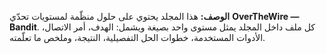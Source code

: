 **الوصف:** هذا المجلد يحتوي على حلول منظّمة لمستويات تحدّي **OverTheWire — Bandit**. كل ملف داخل المجلد يمثل مستوى واحد بصيغة  ويشمل: الهدف، أمر الاتصال، الأدوات المستخدمة، خطوات الحل التفصيلية، النتيجة، وملخص ما تعلّمته. 
